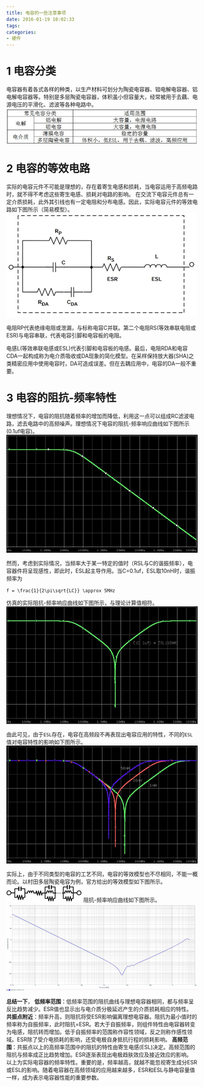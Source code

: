 ```yaml
---
title: 电容的一些注意事项
date: 2016-01-19 10:02:33
tags:
categories: 
- 硬件
---
```


# 1 电容分类
电容器有着各式各样的种类，以生产材料可划分为陶瓷电容器、钽电解电容器、铝电解电容器等。特别是多层陶瓷电容器，体积虽小但容量大，经常被用于去藕、电源电压的平滑化、滤波等各种电路中。
![Image](/images/2016-02-19/10-10-39.jpg)

# 2 电容的等效电路
实际的电容元件不可能是理想的，存在着寄生电感和损耗，当电容运用于高频电路时，就不得不考虑这些寄生电感、损耗对电路的影响。
在交流下电容元件总有一定介质损耗，此外其引线也有一定电阻和分布电感。因此，实际电容元件的等效电路如下图所示（简易模型）。
![Image](/images/2016-03-01/16-34-19.jpg)

电阻RP代表绝缘电阻或泄漏，与标称电容C并联。第二个电阻RS(等效串联电阻或ESR)与电容串联，代表电容引脚和电容板的电阻。

电感L(等效串联电感或ESL)代表引脚和电容板的电感。最后，电阻RDA和电容CDA一起构成称为电介质吸收或DA现象的简化模型。在采样保持放大器(SHA)之类精密应用中使用电容时，DA可造成误差。但在去耦应用中，电容的DA一般不重要。

# 3 电容的阻抗-频率特性
理想情况下，电容的阻抗随着频率的增加而降低，利用这一点可以组成RC滤波电路，滤去电路中的高频噪声。理想情况下电容的阻抗-频率响应曲线如下图所示(0.1uf电容)。
![Image](/images/2016-02-19/11-01-13.jpg)

然而，考虑到实际情况，当频率大于某一特定的值时（RSL与C的谐振频率），电容器件将呈现感性，即此时，ESL起主导作用。当C=0.1uf，ESL取10nH时，谐振频率为
```mathjax
f = \frac{1}{2\pi\sqrt{LC}} \approx 5MHz
```
仿真的实际阻抗-频率响应曲线如下图所示，与理论计算值相符。
![Image](/images/2016-02-19/10-58-09.jpg)

由此可见，由于`ESL`存在，电容在高频段不再表现出电容应用的特性，不同的`ESL`值对电容特性的影响如下图所示。
![Image](/images/2016-02-19/10-59-41.jpg)

实际上，由于不同类型的电容的工艺不同，电容的等效模型也不尽相同，不能一概而论。以村田多层陶瓷电容为例，官方给出的等效模型如下图所示。
![Image](/images/2016-02-19/17-04-53.jpg)
阻抗-频率响应曲线如下图所示。
![Image](/images/2016-02-19/17-07-27.jpg)

**总结一下**，
**低频率范围**：低频率范围的阻抗曲线与理想电容器相同，都与频率呈反比趋势减少。ESR值也显示出与电介质分极延迟产生的介质损耗相应的特性。
**共振点附近**：频率升高，则阻抗将受ESR影响偏离理想电容器。阻抗为最小值时的频率称为自振频率，此时阻抗=ESR。若大于自振频率，则组件特性由电容器转变为电感，阻抗转而增加。低于自振频率的范围称作容性领域，反之则称作感性领域。ESR除了受介电损耗的影响，还受电极自身抵抗行程的损耗影响。
**高频范围**：共振点以上的高频率范围中的阻抗的特性由寄生电感(ESL)决定。高频范围的阻抗与频率成正比趋势增加。ESR逐渐表现出电极趋肤效应及接近效应的影响。
以上为实际电容器的频率特性。重要的是，频率越高，就越不能忽视寄生成分ESR或ESL的影响。随着电容器在高频领域的应用越来越多，ESR和ESL与静电容量值一样，成为表示电容器性能的重要参数。